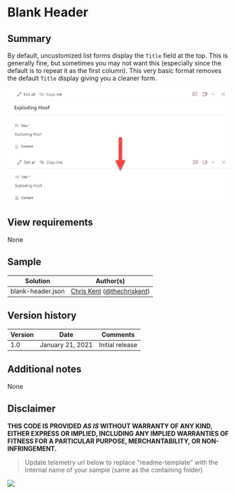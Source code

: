 # Blank Header

## Summary
By default, uncustomized list forms display the `Title` field at the top. This is generally fine, but sometimes you may not want this (especially since the default is to repeat it as the first column). This very basic format removes the default `Title` display giving you a cleaner form.

![screenshot of the sample](./assets/screenshot.png)

## View requirements
None

## Sample

Solution|Author(s)
--------|---------
blank-header.json | [Chris Kent](https://github.com/thechriskent) ([@thechriskent](https://twitter.com/thechriskent))


## Version history

Version|Date|Comments
-------|----|--------
1.0|January 21, 2021|Initial release

## Additional notes
None


## Disclaimer

**THIS CODE IS PROVIDED *AS IS* WITHOUT WARRANTY OF ANY KIND, EITHER EXPRESS OR IMPLIED, INCLUDING ANY IMPLIED WARRANTIES OF FITNESS FOR A PARTICULAR PURPOSE, MERCHANTABILITY, OR NON-INFRINGEMENT.**

> Update telemetry url below to replace "readme-template" with the internal name of your sample (same as the containing folder)
<img src="https://pnptelemetry.azurewebsites.net/list-formatting/form-samples/blank-header" />